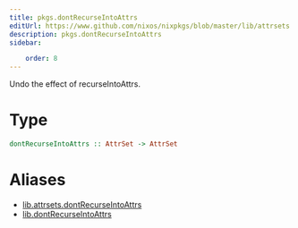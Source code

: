 ```yaml
---
title: pkgs.dontRecurseIntoAttrs
editUrl: https://www.github.com/nixos/nixpkgs/blob/master/lib/attrsets.nix#L1316C5
description: pkgs.dontRecurseIntoAttrs
sidebar:

    order: 8
---
```


Undo the effect of recurseIntoAttrs.

# Type

```haskell
dontRecurseIntoAttrs :: AttrSet -> AttrSet
```


# Aliases

- [lib.attrsets.dontRecurseIntoAttrs](./reference/lib/attrsets/lib-attrsets-dontRecurseIntoAttrs)
- [lib.dontRecurseIntoAttrs](./reference/lib/lib-dontRecurseIntoAttrs)


